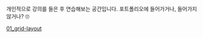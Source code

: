 개인적으로 강의를 들은 후 연습해보는 공간입니다. 포트폴리오에 들어가거나, 들어가지 않거나? 🙄

<a href="https://smthousand.github.io/2022_practice/01_grid-layout/" target="_blank">01_grid-layout</a>
